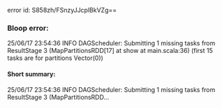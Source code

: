 error id: S858zh/FSnzyJJcplBkVZg==
### Bloop error:

25/06/17 23:54:36 INFO DAGScheduler: Submitting 1 missing tasks from ResultStage 3 (MapPartitionsRDD[17] at show at main.scala:36) (first 15 tasks are for partitions Vector(0))
#### Short summary: 

25/06/17 23:54:36 INFO DAGScheduler: Submitting 1 missing tasks from ResultStage 3 (MapPartitionsRDD...